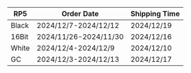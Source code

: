 |**RP5**|   **Order Date**    |**Shipping Time**|
|-------|---------------------|-----------------|
| Black |2024/12/7-2024/12/12 |   2024/12/19    |
| 16Bit |2024/11/26-2024/11/30|   2024/12/16    |
| White | 2024/12/4-2024/12/9 |   2024/12/10    |
|  GC   |2024/12/3-2024/12/13 |   2024/12/17    |
